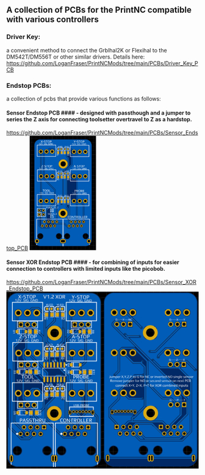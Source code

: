 ## A collection of PCBs for the PrintNC compatible with various controllers ##

### Driver Key: ###
a convenient method to connect the Grblhal2K or Flexihal to the DM542T/DM556T or other similar drivers.
Details here: https://github.com/LoganFraser/PrintNCMods/tree/main/PCBs/Driver_Key_PCB

### Endstop PCBs: ###
a collection of pcbs that provide various functions as follows: 

#### Sensor Endstop PCB #### - designed with passthough and a jumper to series the Z axis for connecting toolsetter overtravel to Z as a hardstop. 

https://github.com/LoganFraser/PrintNCMods/tree/main/PCBs/Sensor_Endstop_PCB
<img height="300" src=Sensor_Endstop_PCB/Images/SensorPCB.png>

#### Sensor XOR Endstop PCB #### -  for combining of inputs for easier connection to controllers with limited inputs like the picobob.  

https://github.com/LoganFraser/PrintNCMods/tree/main/PCBs/Sensor_XOR_Endstop_PCB
![img](Sensor_XOR_Endstop_PCB/Sensor_XOR_1.2_Breakout_PCB.png)

